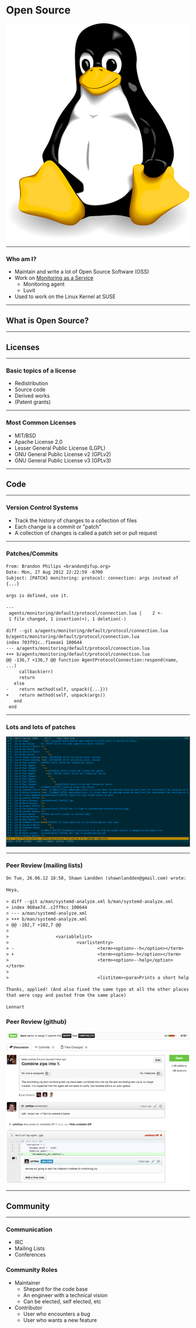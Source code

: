 # Open Source

![](images/Tux.png)

---

### Who am I?

<!--

-->

- Maintain and write a lot of Open Source Software (OSS)
- Work on [Monitoring as a Service][maas]
  - Monitoring agent
  - Luvit
- Used to work on the Linux Kernel at SUSE

[maas]: http://www.rackspace.com/cloud/cloud_hosting_products/monitoring/

---

## What is Open Source?

---

## Licenses

---

### Basic topics of a license

<!--
As a software engineer and copyright holder you put your code under
a license that essentially controls the following terms of the code
and output of that code.
-->

- Redistribution
- Source code
- Derived works
- (Patent grants)

---

### Most Common Licenses

<!--
Ordered roughly from most permissive to least permissive
-->

- MIT/BSD 
- Apache License 2.0
- Lesser General Public License (LGPL)
- GNU General Public License v2 (GPLv2)
- GNU General Public License v3 (GPLv3)

---

## Code

---

### Version Control Systems

- Track the history of changes to a collection of files
- Each change is a commit or "patch"
- A collection of changes is called a patch set or pull request

---

### Patches/Commits

```
From: Brandon Philips <brandon@ifup.org>
Date: Mon, 27 Aug 2012 22:22:59 -0700
Subject: [PATCH] monitoring: protocol: connection: args instead of {...}

args is defined, use it.

---
 agents/monitoring/default/protocol/connection.lua |    2 +-
 1 file changed, 1 insertion(+), 1 deletion(-)

diff --git a/agents/monitoring/default/protocol/connection.lua b/agents/monitoring/default/protocol/connection.lua
index 703f91c..f1eeae1 100644
--- a/agents/monitoring/default/protocol/connection.lua
+++ b/agents/monitoring/default/protocol/connection.lua
@@ -136,7 +136,7 @@ function AgentProtocolConnection:respond(name, ...)
     callback(err)
     return
   else
-    return method(self, unpack({...}))
+    return method(self, unpack(args))
   end
 end

```

---

### Lots and lots of patches

![](images/patches-mbox.png)

--- 

### Peer Review (mailing lists)

```
On Tue, 26.06.12 18:58, Shawn Landden (shawnlandden@gmail.com) wrote:

Heya,

> diff --git a/man/systemd-analyze.xml b/man/systemd-analyze.xml
> index 960ae7d..c2ff9cc 100644
> --- a/man/systemd-analyze.xml
> +++ b/man/systemd-analyze.xml
> @@ -102,7 +102,7 @@
>  
>                  <variablelist>
>                          <varlistentry>
> -                                <term><option>--h</option></term>
> +                                <term><option>-h</option></term>
>                                  <term><option>--help</option></term>
>  
>                                  <listitem><para>Prints a short help

Thanks, applied! (And also fixed the same typo at all the other places
that were copy and pasted from the same place)

Lennart
```

### Peer Review (github)

![](images/github-code-review.png)

---

## Community

---

### Communication

- IRC
- Mailing Lists
- Conferences

### Community Roles

- Maintainer
  - Shepard for the code base
  - An engineer with a technical vision
  - Can be elected, self elected, etc
- Contributor
  - User who encounters a bug
  - User who wants a new feature